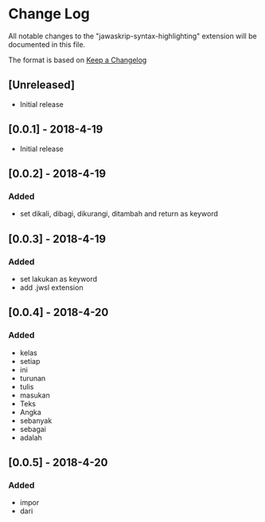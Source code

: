# Change Log
All notable changes to the "jawaskrip-syntax-highlighting" extension will be documented in this file.

The format is based on [Keep a Changelog](http://keepachangelog.com/en/1.0.0/)

## [Unreleased]
- Initial release

## [0.0.1] - 2018-4-19
- Initial release

## [0.0.2] - 2018-4-19
### Added
- set dikali, dibagi, dikurangi, ditambah and return as keyword

## [0.0.3] - 2018-4-19
### Added
- set lakukan as keyword
- add .jwsl extension

## [0.0.4] - 2018-4-20
### Added
- kelas
- setiap
- ini
- turunan
- tulis
- masukan
- Teks
- Angka
- sebanyak
- sebagai
- adalah

## [0.0.5] - 2018-4-20
### Added
- impor
- dari
